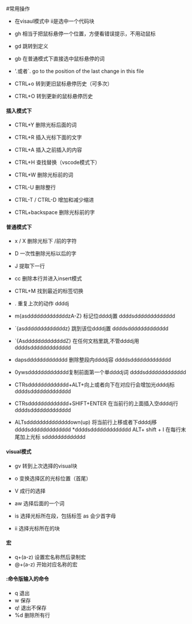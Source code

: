 #常用操作

* 在visaul模式中  ii是选中一个代码块

* gh 相当于把鼠标悬停一个位置，方便看错误提示，不用动鼠标

* gd 跳转到定义

* gb 在普通模式下直接选中鼠标悬停的词

* '.或者`.  go to the position of the last change in this file

* CTRL+o 转到更旧鼠标悬停历史（可多次）

* CTRL+O 转到更新的鼠标悬停历史

#### 插入模式下

* CTRL+Y 删除光标后面的词

* CTRL+R 插入光标下面的文字

* CTRL+A 插入之前插入的内容

* CTRL+H 查找替换（vscode模式下）

* CTRL+W 删除光标前的词

* CTRL-U 删除整行

* CTRL-T / CTRL-D 增加和减少缩进

* CTRL+backspace 删除光标前的字

#### 普通模式下

* x / X 删除光标下 /前的字符

* D 一次性删除光标以后的字

* J 提取下一行

* cc 删除本行并进入insert模式

* CTRL+M 找到最近的标签切换

* . 重复上次的动作
ddddj
* m{asdddddddddddddzA-Z}  标记位ddddj置
ddddsddddddddddddd
* `{asdddddddddddddz} 跳到该位ddddj置
ddddsddddddddddddd
* `{AsdddddddddddddZ} 在任何文档里跳,不管ddddj用
ddddsddddddddddddd
* dapsddddddddddddd 删除整段内ddddj容
ddddsddddddddddddd
* 0ywsddddddddddddd复制前面第一个单ddddj词
ddddsddddddddddddd
* CTRsddddddddddddd+ALT+向上或者向下在对应行会增加光ddddj标
ddddsddddddddddddd
* CTRsddddddddddddd+SHIFT+ENTER 在当前行的上面插入空ddddj行
ddddsddddddddddddd
* ALTsddddddddddddddown(up) 将当前行上移或者下ddddj移
ddddsddddddddddddd
*ddddsddddddddddddd ALT+ shift + I 在每行末尾加上光标
sddddddddddddd
#### visual模式
* gv 转到上次选择的visual块

* o 变换选择区的光标位置（首尾）

* V 成行的选择

* aw 选择后面的一个词

* is 选择光标所在段，包括标签 as 会少首字母

* ii 选择光标所在的块

#### 宏
* q+(a-z) 设置宏名称然后录制宏
* @+(a-z) 开始对应名称的宏 

#### :命令版输入的命令
* q 退出
* w 保存
* q! 退出不保存
* %d 删除所有行